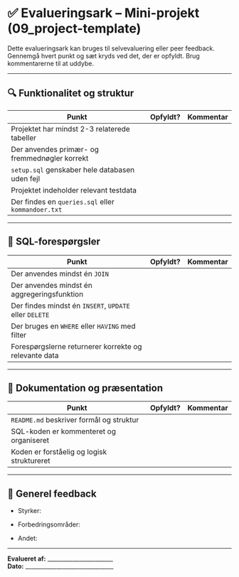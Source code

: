 # ✅ Evalueringsark – Mini-projekt (09_project-template)

Dette evalueringsark kan bruges til selvevaluering eller peer feedback. Gennemgå hvert punkt og sæt kryds ved det, der er opfyldt. Brug kommentarerne til at uddybe.

---

## 🔍 Funktionalitet og struktur

| Punkt                                               | Opfyldt? | Kommentar |
|-----------------------------------------------------|----------|-----------|
| Projektet har mindst 2-3 relaterede tabeller        |          |           |
| Der anvendes primær- og fremmednøgler korrekt       |          |           |
| `setup.sql` genskaber hele databasen uden fejl      |          |           |
| Projektet indeholder relevant testdata              |          |           |
| Der findes en `queries.sql` eller `kommandoer.txt`  |          |           |

---

## 🧠 SQL-forespørgsler

| Punkt                                               | Opfyldt? | Kommentar |
|-----------------------------------------------------|----------|-----------|
| Der anvendes mindst én `JOIN`                      |          |           |
| Der anvendes mindst én aggregeringsfunktion        |          |           |
| Der findes mindst én `INSERT`, `UPDATE` eller `DELETE` |      |           |
| Der bruges en `WHERE` eller `HAVING` med filter     |          |           |
| Forespørgslerne returnerer korrekte og relevante data |        |           |

---

## 📄 Dokumentation og præsentation

| Punkt                                               | Opfyldt? | Kommentar |
|-----------------------------------------------------|----------|-----------|
| `README.md` beskriver formål og struktur            |          |           |
| SQL-koden er kommenteret og organiseret             |          |           |
| Koden er forståelig og logisk struktureret          |          |           |

---

## 📝 Generel feedback

- Styrker:

- Forbedringsområder:

- Andet:

---

**Evalueret af:** _______________________  
**Dato:** _______________________________

